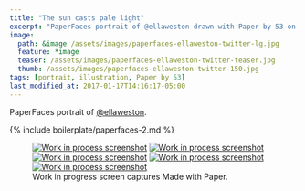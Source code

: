 ```yaml
---
title: "The sun casts pale light"
excerpt: "PaperFaces portrait of @ellaweston drawn with Paper by 53 on an iPad."
image: 
  path: &image /assets/images/paperfaces-ellaweston-twitter-lg.jpg 
  feature: *image
  teaser: /assets/images/paperfaces-ellaweston-twitter-teaser.jpg
  thumb: /assets/images/paperfaces-ellaweston-twitter-150.jpg
tags: [portrait, illustration, Paper by 53]
last_modified_at: 2017-01-17T14:16:17-05:00
---
```


PaperFaces portrait of [@ellaweston](http://twitter.com/ellaweston).

{% include boilerplate/paperfaces-2.md %}

<figure class="third">
	<a href="{{ site.url }}/assets/images/paperfaces-ellaweston-process-1-lg.jpg"><img src="{{ site.url }}/assets/images/paperfaces-ellaweston-process-1-600.jpg" alt="Work in process screenshot"></a>
	<a href="{{ site.url }}/assets/images/paperfaces-ellaweston-process-2-lg.jpg"><img src="{{ site.url }}/assets/images/paperfaces-ellaweston-process-2-600.jpg" alt="Work in process screenshot"></a>
	<a href="{{ site.url }}/assets/images/paperfaces-ellaweston-process-3-lg.jpg"><img src="{{ site.url }}/assets/images/paperfaces-ellaweston-process-3-600.jpg" alt="Work in process screenshot"></a>
	<a href="{{ site.url }}/assets/images/paperfaces-ellaweston-process-4-lg.jpg"><img src="{{ site.url }}/assets/images/paperfaces-ellaweston-process-4-600.jpg" alt="Work in process screenshot"></a>
	<a href="{{ site.url }}/assets/images/paperfaces-ellaweston-process-5-lg.jpg"><img src="{{ site.url }}/assets/images/paperfaces-ellaweston-process-5-600.jpg" alt="Work in process screenshot"></a>
	<figcaption>Work in progress screen captures Made with Paper.</figcaption>
</figure>
